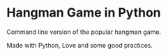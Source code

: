 # Hangman Game in Python

Command line version of the popular hangman game.

Made with Python, Love and some good practices.
